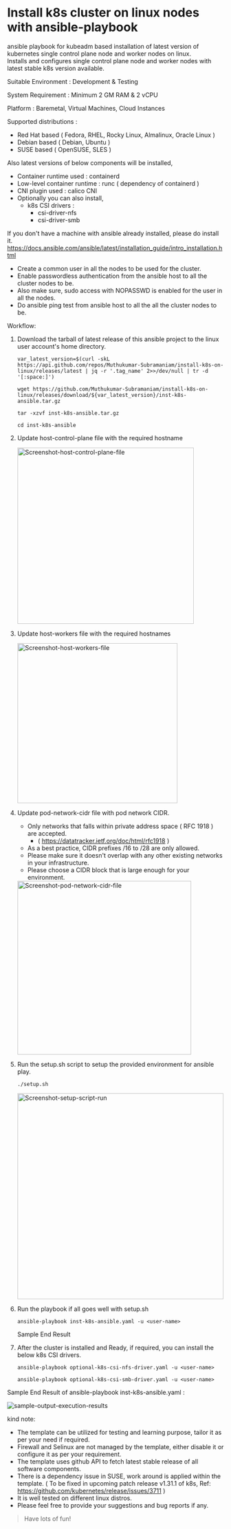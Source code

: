 # Install k8s cluster on linux nodes with ansible-playbook
ansible playbook for kubeadm based installation of latest version of kubernetes single control plane node and worker nodes on linux.  
Installs and configures single control plane node and worker nodes with latest stable k8s version available.  

Suitable Environment : Development & Testing

System Requirement : Minimum 2 GM RAM & 2 vCPU

Platform : Baremetal, Virtual Machines, Cloud Instances

Supported distributions : 
* Red Hat based ( Fedora, RHEL, Rocky Linux, Almalinux, Oracle Linux ) 
* Debian based  ( Debian, Ubuntu )
* SUSE based  ( OpenSUSE, SLES )

Also latest versions of below components will be installed,  
* Container runtime used : containerd  
* Low-level container runtime : runc ( dependency of containerd )  
* CNI plugin used : calico CNI   
* Optionally you can also install,  
  * k8s CSI drivers :
    * csi-driver-nfs  
    * csi-driver-smb


If you don't have a machine with ansible already installed, please do install it.  
https://docs.ansible.com/ansible/latest/installation_guide/intro_installation.html  

* Create a common user in all the nodes to be used for the cluster.  
* Enable passwordless authentication from the ansible host to all the cluster nodes to be.  
* Also make sure, sudo access with NOPASSWD is enabled for the user in all the nodes.  
* Do ansible ping test from ansible host to all the all the cluster nodes to be.  

Workflow:  

1) Download the tarball of latest release of this ansible project to the linux user account's home directory.

   ```
   var_latest_version=$(curl -skL https://api.github.com/repos/Muthukumar-Subramaniam/install-k8s-on-linux/releases/latest | jq -r '.tag_name' 2>>/dev/null | tr -d '[:space:]')
   ```
   ```
   wget https://github.com/Muthukumar-Subramaniam/install-k8s-on-linux/releases/download/${var_latest_version}/inst-k8s-ansible.tar.gz
   ```
   ```
   tar -xzvf inst-k8s-ansible.tar.gz
   ```
   ```
   cd inst-k8s-ansible
   ```
2) Update host-control-plane file with the required hostname
   
   <img width="410" alt="Screenshot-host-control-plane-file" src="https://github.com/user-attachments/assets/1d465756-4e88-462f-94cd-5b7c8df36d6e">
  
4) Update host-workers file with the required hostnames
   
   <img width="372" alt="Screenshot-host-workers-file" src="https://github.com/user-attachments/assets/e0476ec1-4ca3-412d-ba72-5a02bf6e17bf">

6) Update pod-network-cidr file with pod network CIDR.  
   * Only networks that falls within private address space ( RFC 1918 ) are accepted.  
     * ( https://datatracker.ietf.org/doc/html/rfc1918 )  
   * As a best practice, CIDR prefixes /16 to /28 are only allowed.  
   * Please make sure it doesn't overlap with any other existing networks in your infrastructure.  
   * Please choose a CIDR block that is large enough for your environment.

   <img width="404" alt="Screenshot-pod-network-cidr-file" src="https://github.com/user-attachments/assets/278507ea-aec9-4535-8097-4b1ac4a49101">

7) Run the setup.sh script to setup the provided environment for ansible play.
   ```
   ./setup.sh
   ```
   <img width="479" alt="Screenshot-setup-script-run" src="https://github.com/user-attachments/assets/d90744a2-6308-41b0-834e-25d3db0bf713">

9) Run the playbook if all goes well with setup.sh
   ```
   ansible-playbook inst-k8s-ansible.yaml -u <user-name>
   ```
   Sample End Result
   
7) After the cluster is installed and Ready, if required, you can install the below k8s CSI drivers.   
   ```
   ansible-playbook optional-k8s-csi-nfs-driver.yaml -u <user-name> 
   ```
   ```
   ansible-playbook optional-k8s-csi-smb-driver.yaml -u <user-name>
   ```

Sample End Result of ansible-playbook inst-k8s-ansible.yaml :    

![sample-output-execution-results](https://github.com/user-attachments/assets/a4a50841-4407-4c21-943c-0828dce76225)



kind note:  
* The template can be utilized for testing and learning purpose, tailor it as per your need if required.
* Firewall and Selinux are not managed by the template, either disable it or configure it as per your requirement.
* The template uses github API to fetch latest stable release of all software components.
* There is a dependency issue in SUSE, work around is applied within the template.
  ( To be fixed in upcoming patch release v1.31.1 of k8s, Ref: https://github.com/kubernetes/release/issues/3711 ) 
* It is well tested on different linux distros.
* Please feel free to provide your suggestions and bug reports if any.

> Have lots of fun!
